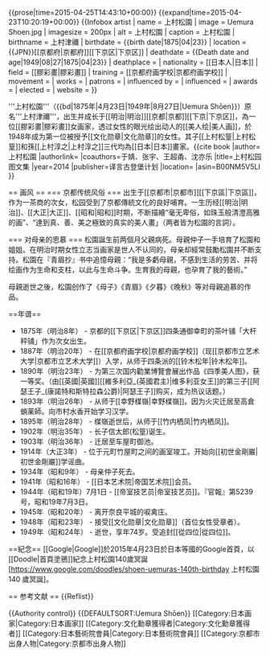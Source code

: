 {{prose|time=2015-04-25T14:43:10+00:00}}
{{expand|time=2015-04-23T10:20:19+00:00}}
{{Infobox artist
| name          = 上村松園
| image         = Uemura Shoen.jpg
| imagesize     = 200px
| alt           = 上村松園
| caption       = 上村松園
| birthname     = 上村津禰
| birthdate     = {{birth date|1875|04|23}}
| location      = {{JPN}}[[京都府|京都府]][[下京区|下京区]]
| deathdate     = {{Death date and age|1949|08|27|1875|04|23}}
| deathplace    = 
| nationality   = [[日本人|日本]]
| field         = [[膠彩畫|膠彩畫]]
| training      = [[京都府画学校|京都府画学校]]
| movement      = 
| works         = 
| patrons       = 
| influenced by = 
| influenced    = 
| awards        = 
| elected       = 
| website       = 
}}

'''上村松園'''（{{bd|1875年|4月23日|1949年|8月27日|Uemura Shōen}}）原名'''上村津禰'''，出生并成长于[[明治|明治]][[京都|京都]][[下京|下京区]]，為一位[[膠彩畫|膠彩畫]]女画家，透过女性的眼光绘出动人的[[美人绘|美人画]]，於1948年成为第一位被授予[[文化勋章|文化勋章]]的女性。其子[[上村松篁|上村松篁]]和孫[[上村淳之|上村淳之]]三代均為[[日本|日本]]畫家。<ref>{{cite book |author=上村松園 |authorlink= |coauthors=于婧、张宇、王超甬、沈亦乐 |title=上村松园图文集 |year=2014 |publisher=译言古登堡计划 |location= |asin=B00NM5V5LI }}</ref>

== 画风 ==
=== 京都传统风俗 ===
出生于[[京都市|京都市]][[下京區|下京區]]，作为一茶商的次女，松园受到了京都傳統文化的良好哺育。一生历经[[明治|明治]]、[[大正|大正]]、[[昭和|昭和]]时期，不断描繪“毫无卑俗，如珠玉般清澄高雅的画”、“達到真、善、美之極致的真实的美人畫」（两者皆为松園的言詞）。

=== 对母亲的思慕 ===
松園誕生前两個月父親病死。母親仲子一手培育了松園和姐姐。在明治时期女性立志当画家是世人不认同的，母亲却經常鼓勵松園并不断支持。松園在『青眉抄』书中追憶母親：“我是多虧母親，不感到生活的劳苦、并将绘画作为生命和支柱，以此与生命斗争。生育我的母親，也孕育了我的藝術。”

母親逝世之後，松園创作了《母子》《青眉》《夕暮》《晚秋》等对母親追慕的作品。

==年谱==
* 1875年（明治8年） - 京都的[[下京区|下京区]]四条通御幸町的茶叶铺「大杆秤铺」作为次女出生。
* 1887年（明治20年） - 在[[京都府画学校|京都府画学校]]（现[[京都市立艺术大学|京都市立艺术大学]]）入学，从师于四条派的[[铃木松年|铃木松年]]。
* 1890年（明治23年） - 为第三次国内勸業博覽會展出作品《四季美人图》，获一等奖。（由[[英國|英國]][[維多利亞_(英國君主)|维多利亚女王]]的第三子[[阿瑟王子_(康諾特和斯特拉森公爵)|阿瑟王子]]购买，成为热议话题。）
* 1893年（明治26年） - 从师于[[幸野楳嶺|幸野楳嶺]]。因为火灾迁居至高倉蛸薬師。向市村水香开始学习汉学。
* 1895年（明治28年） - 楳嶺逝世后，从师于[[竹内栖凤|竹内栖凤]]。
* 1902年（明治35年） - 长子信太郎(松篁)诞生。
* 1903年（明治36年） - 迁居至车屋町御池。
* 1914年（大正3年） - 位于元町竹屋町之间的画室竣工。开始向[[初世金剛巌|初世金剛巌]]学谣曲。
* 1934年（昭和9年） - 母亲仲子死去。
* 1941年（昭和16年） - [[日本艺术院|帝国艺术院]]会员。
* 1944年（昭和19年）7月1日 - [[帝室技艺员|帝室技艺员]]。<ref>『官報』第5239号，昭和19年7月3日。</ref>
* 1945年（昭和20年） - 离开奈良平城的唳禽庄。
* 1948年（昭和23年） - 接受[[文化勋章|文化勋章]]（首位女性受章者）。
* 1949年（昭和24年） - 逝世，享年74岁。受追封[[從四位|從四位]]。

==紀念==
[[Google|Google]]於2015年4月23日於日本等國的Google首頁，以[[Doodle|首頁塗鴉]]紀念上村松園140歲冥誕<ref>[https://www.google.com/doodles/shoen-uemuras-140th-birthday 上村松園 140 歲冥誕]</ref>。

== 参考文献 ==
{{Reflist}}

{{Authority control}}
{{DEFAULTSORT:Uemura Shōen}}
[[Category:日本画家|Category:日本画家]]
[[Category:文化勳章獲得者|Category:文化勳章獲得者]]
[[Category:日本藝術院會員|Category:日本藝術院會員]]
[[Category:京都市出身人物|Category:京都市出身人物]]